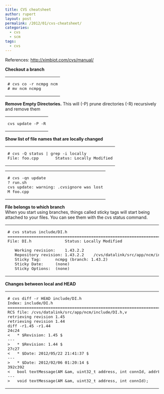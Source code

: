```yaml
---
title: CVS cheatsheet
author: rupert
layout: post
permalink: /2012/01/cvs-cheatsheet/
categories:
  - cvs
  - scm
tags:
  - cvs
---
```

References: <http://ximbiot.com/cvs/manual/>

**Checkout a branch**

<div class="wp_syntax">
  <table>
    <tr>
      <td class="code">
        <pre class="terminal" style="font-family:monospace;"># cvs co -r ncmpg ncm
# mv ncm ncmpg</pre>
      </td>
    </tr>
  </table>
</div>

**Remove Empty Directories.** This will (-P) prune directories (-R) recursively and remove them

<div class="wp_syntax">
  <table>
    <tr>
      <td class="code">
        <pre class="terminal" style="font-family:monospace;">cvs update -P -R</pre>
      </td>
    </tr>
  </table>
</div>

**Show list of file names that are locally changed**

<div class="wp_syntax">
  <table>
    <tr>
      <td class="code">
        <pre class="terminal" style="font-family:monospace;"># cvs -Q status | grep -i locally
File: foo.cpp      	Status: Locally Modified</pre>
      </td>
    </tr>
  </table>
</div>

<div class="wp_syntax">
  <table>
    <tr>
      <td class="code">
        <pre class="terminal" style="font-family:monospace;"># cvs -qn update
? run.sh
cvs update: warning: .cvsignore was lost
M foo.cpp</pre>
      </td>
    </tr>
  </table>
</div>

**File belongs to which branch**  
When you start using branches, things called sticky tags will start being attached to your files. You can see them with the cvs status command.

<div class="wp_syntax">
  <table>
    <tr>
      <td class="code">
        <pre class="terminal" style="font-family:monospace;"># cvs status include/DI.h
===================================================================
File: DI.h             	Status: Locally Modified
&nbsp;
   Working revision:	1.43.2.2
   Repository revision:	1.43.2.2	/cvs/datalink/src/app/ncm/include/DI.h,v
   Sticky Tag:		ncmpg (branch: 1.43.2)
   Sticky Date:		(none)
   Sticky Options:	(none)</pre>
      </td>
    </tr>
  </table>
</div>

**Changes between local and HEAD**

<div class="wp_syntax">
  <table>
    <tr>
      <td class="code">
        <pre class="terminal" style="font-family:monospace;"># cvs diff -r HEAD include/DI.h
Index: include/DI.h
===================================================================
RCS file: /cvs/datalink/src/app/ncm/include/DI.h,v
retrieving revision 1.45
retrieving revision 1.44
diff -r1.45 -r1.44
24c24
&lt;   * $Revision: 1.45 $
---
&gt;   * $Revision: 1.44 $
27c27
&lt;   * $Date: 2012/05/22 21:41:37 $
---
&gt;   * $Date: 2012/02/06 01:20:14 $
392c392
&lt;   bool textMessage(AM &am, uint32_t address, int connId, addrList* sendList);
---
&gt;   void textMessage(AM &am, uint32_t address, int connId);</pre>
      </td>
    </tr>
  </table>
</div>